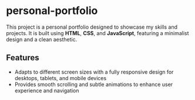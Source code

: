 # personal-portfolio

This project is a personal portfolio designed to showcase my skills and projects. It is built using **HTML**, **CSS**, and **JavaScript**, featuring a minimalist design and a clean aesthetic.

## Features

-   Adapts to different screen sizes with a fully responsive design for desktops, tablets, and mobile devices
-   Provides smooth scrolling and subtle animations to enhance user experience and navigation
